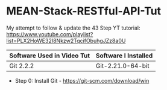 # MEAN-Stack-RESTful-API-Tut
My attempt to follow &amp; update the 43 Step YT tutorial: https://www.youtube.com/playlist?list=PLX2HoWE32I8Nkzw2TqcifObuhgJZz8a0U


Software Used in Video Tut | Software I Installed
------------ | -------------
Git 2.2.2 | Git-2.21.0-64-bit


* Step 0: Install Git - https://git-scm.com/download/win